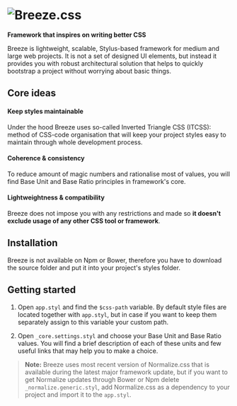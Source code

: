# ![Breeze.css](https://habrastorage.org/files/ede/685/cf4/ede685cf4074400a8523cb34c94809d2.png)

**Framework that inspires on writing better CSS**

Breeze is lightweight, scalable, Stylus-based framework for medium and large web projects. It is not a set of designed UI elements, but instead it provides you with robust architectural solution that helps to quickly bootstrap a project without worrying about basic things.

## Core ideas

#### Keep styles maintainable

Under the hood Breeze uses so-called Inverted Triangle CSS (ITCSS): method of CSS-code organisation that will keep your project styles easy to maintain through whole development process.

#### Coherence & consistency

To reduce amount of magic numbers and rationalise most of values, you will find Base Unit and Base Ratio principles in framework's core.

#### Lightweightness & compatibility

Breeze does not impose you with any restrictions and made so **it doesn't exclude usage of any other CSS tool or framework**.

## Installation

Breeze is not available on Npm or Bower, therefore you have to download the source folder and put it into your project's styles folder.

## Getting started

1. Open `app.styl` and find the `$css-path` variable. By default style files are located together with `app.styl`, but in case if you want to keep them separately assign to this variable your custom path.

2. Open `_core.settings.styl` and choose your Base Unit and Base Ratio values. You will find a brief description of each of these units and few useful links that may help you to make a choice.

> **Note:** Breeze uses most recent version of Normalize.css that is available during the latest major framework update, but if you want to get Normalize updates through Bower or Npm delete `_normalize.generic.styl`, add Normalize.css as a dependency to your project and import it to the `app.styl`.